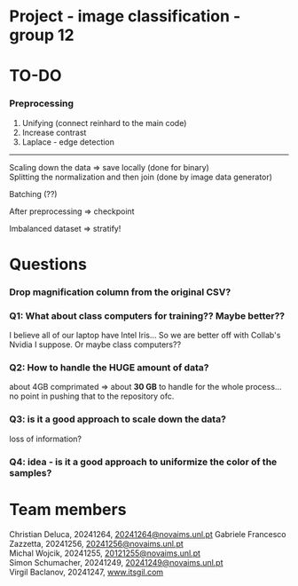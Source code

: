 # Project - image classification - group 12

# TO-DO

### Preprocessing
1. Unifying (connect reinhard to the main code)
2. Increase contrast
3. Laplace - edge detection

-----
Scaling down the data => save locally (done for binary)  
Splitting the normalization and then join (done by image data generator)  

Batching (??)  

After preprocessing => checkpoint    

Imbalanced dataset => stratify!  


# Questions

### Drop magnification column from the original CSV?

### Q1: What about class computers for training?? Maybe better??
I believe all of our laptop have Intel Iris... So we are better off with Collab's Nvidia I suppose. Or maybe class computers??

### Q2: How to handle the HUGE amount of data?
about 4GB comprimated => about **30 GB** to handle for the whole process... no point in pushing that to the repository ofc.

### Q3: is it a good approach to scale down the data?
loss of information?

### Q4: idea - is it a good approach to uniformize the color of the samples?

# Team members

Christian Deluca, 20241264, 20241264@novaims.unl.pt
Gabriele Francesco Zazzetta, 20241256, 20241256@novaims.unl.pt    
Michal Wojcik, 20241255, 20121255@novaims.unl.pt    
Simon Schumacher, 20241249, 20241249@novaims.unl.pt    
Virgil Baclanov, 20241247, www.itsgil.com    
